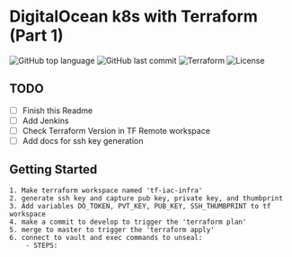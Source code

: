 # DigitalOcean k8s with Terraform (Part 1)

![GitHub top language](https://img.shields.io/github/languages/top/jonfairbanks/terraform.svg)
![GitHub last commit](https://img.shields.io/github/last-commit/jonfairbanks/terraform.svg)
![Terraform](https://github.com/jonfairbanks/terraform/workflows/Terraform/badge.svg?branch=master)
![License](https://img.shields.io/github/license/jonfairbanks/terraform.svg?style=flat)

## TODO
- [ ] Finish this Readme
- [ ] Add Jenkins
- [ ] Check Terraform Version in TF Remote workspace
- [ ] Add docs for ssh key generation 

## Getting Started
    1. Make terraform workspace named 'tf-iac-infra'
    2. generate ssh key and capture pub key, private key, and thumbprint
    3. Add variables DO_TOKEN, PVT_KEY, PUB_KEY, SSH_THUMBPRINT to tf workspace
    4. make a commit to develop to trigger the 'terraform plan'
    5. merge to master to trigger the 'terraform apply'
    6. connect to vault and exec commands to unseal:
        - STEPS:

